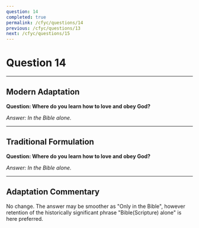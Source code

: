 ```yaml
---
question: 14
completed: true
permalink: /cfyc/questions/14
previous: /cfyc/questions/13
next: /cfyc/questions/15
---
```

# Question 14

---
## Modern Adaptation
**Question: Where do you learn how to love and obey God?**

*Answer: In the Bible alone.*

---
## Traditional Formulation
**Question: Where do you learn how to love and obey God?**

*Answer: In the Bible alone.*

---
## Adaptation Commentary
No change. The answer may be smoother as "Only in the Bible", however retention of the historically significant phrase
"Bible(Scripture) alone" is here preferred.